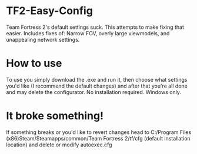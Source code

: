 # TF2-Easy-Config
Team Fortress 2's default settings suck. This attempts to make fixing that easier.
Includes fixes of: Narrow FOV, overly large viewmodels, and unappealing network settings.
# How to use
To use you simply download the .exe and run it, then choose what settings you'd like (I recommend the default changes) and after that you're all done and may delete the configurator.
No installation required.
Windows only.
# It broke something!
If something breaks or you'd like to revert changes head to C:/Program Files (x86)Steam/Steamapps/common/Team Fortress 2/tf/cfg (default installation location) and delete or modify autoexec.cfg
